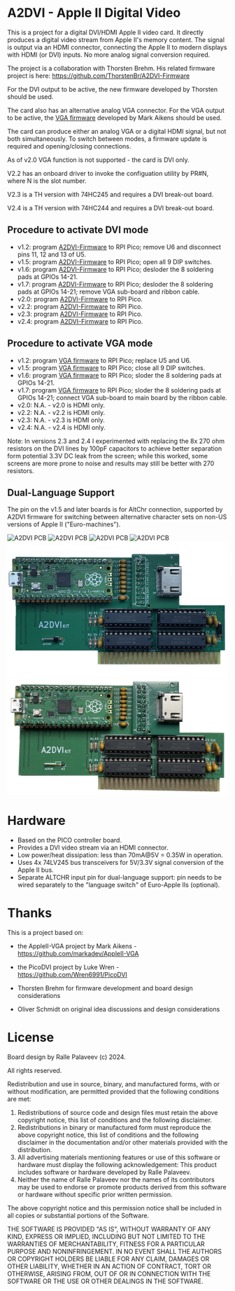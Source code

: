 # A2DVI - Apple II Digital Video

This is a project for a digital DVI/HDMI Apple II video card.
It directly produces a digital video stream from Apple II's memory content.
The signal is output via an HDMI connector, connecting the Apple II to modern displays with HDMI (or DVI) inputs.
No more analog signal conversion required.

The project is a collaboration with Thorsten Brehm. His related firmware project is here: https://github.com/ThorstenBr/A2DVI-Firmware

For the DVI output to be active, the new firmware developed by Thorsten should be used.

The card also has an alternative analog VGA connector.
For the VGA output to be active, the [VGA firmware](https://github.com/markadev/AppleII-VGA) developed by Mark Aikens should be used.

The card can produce either an analog VGA or a digital HDMI signal, but not both simultaneously.
To switch between modes, a firmware update is required and opening/closing connections.

As of v2.0 VGA function is not supported - the card is DVI only.

V2.2 has an onboard driver to invoke the configuation utility by PR#N, where N is the slot number.

V2.3 is a TH version with 74HC245 and requires a DVI break-out board.

V2.4 is a TH version with 74HC244 and requires a DVI break-out board.

## Procedure to activate DVI mode
* v1.2:
  program [A2DVI-Firmware](https://github.com/ThorstenBr/A2DVI-Firmware) to RPI Pico;
  remove U6 and disconnect pins 11, 12 and 13 of U5.
* v1.5:
  program [A2DVI-Firmware](https://github.com/ThorstenBr/A2DVI-Firmware) to RPI Pico;
  open all 9 DIP switches.
* v1.6:
  program [A2DVI-Firmware](https://github.com/ThorstenBr/A2DVI-Firmware) to RPI Pico;
  desloder the 8 soldering pads at GPIOs 14-21.
* v1.7:
  program [A2DVI-Firmware](https://github.com/ThorstenBr/A2DVI-Firmware) to RPI Pico;
  desloder the 8 soldering pads at GPIOs 14-21; remove VGA sub-board and ribbon cable.
* v2.0:
  program [A2DVI-Firmware](https://github.com/ThorstenBr/A2DVI-Firmware) to RPI Pico.
* v2.2:
  program [A2DVI-Firmware](https://github.com/ThorstenBr/A2DVI-Firmware) to RPI Pico.
* v2.3:
  program [A2DVI-Firmware](https://github.com/ThorstenBr/A2DVI-Firmware) to RPI Pico.
* v2.4:
  program [A2DVI-Firmware](https://github.com/ThorstenBr/A2DVI-Firmware) to RPI Pico.
  
## Procedure to activate VGA mode
* v1.2:
  program [VGA firmware](https://github.com/markadev/AppleII-VGA) to RPI Pico;
  replace U5 and U6.
* v1.5:
  program [VGA firmware](https://github.com/markadev/AppleII-VGA) to RPI Pico;
  close all 9 DIP switches.
* v1.6:
  program [VGA firmware](https://github.com/markadev/AppleII-VGA) to RPI Pico;
  sloder the 8 soldering pads at GPIOs 14-21.
* v1.7:
  program [VGA firmware](https://github.com/markadev/AppleII-VGA) to RPI Pico;
  sloder the 8 soldering pads at GPIOs 14-21; connect VGA sub-board to main board by the ribbon cable.
* v2.0:
  N.A. - v2.0 is HDMI only.
* v2.2:
  N.A. - v2.2 is HDMI only.
* v2.3:
  N.A. - v2.3 is HDMI only.
* v2.4:
  N.A. - v2.4 is HDMI only.

Note: In versions 2.3 and 2.4 I experimented with replacing the 8x 270 ohm resistors on the DVI lines by 100pF capacitors to achieve better separation form potential 3.3V DC leak from the screen; while this worked, some screens are more prone to noise and results may still be better with 270 resistors.
  
## Dual-Language Support
The pin on the v1.5 and later boards is for AltChr connection, supported by A2DVI firmware for switching between alternative character sets on non-US versions of Apple II ("Euro-machines").

![A2DVI PCB](v1.6/A2DVI.v1.6.jpg)
![A2DVI PCB](v1.7/A2DVI.v1.7.jpg)
![A2DVI PCB](v2.0/A2DVI.v2.0.jpg)
![A2DVI PCB](v2.0/A2DVI.v2.2.jpg)
![A2DVI PCB](v2.3/A2DVI.v2.3.jpg)
![A2DVI PCB](v2.4/A2DVI.v2.4.jpg)

# Hardware
* Based on the PICO controller board.
* Provides a DVI video stream via an HDMI connector.
* Low power/heat dissipation: less than 70mA@5V = 0.35W in operation.
* Uses 4x 74LV245 bus transceivers for 5V/3.3V signal conversion of the Apple II bus.
* Separate ALTCHR input pin for dual-language support: pin needs to be wired separately to the "language switch" of Euro-Apple IIs (optional).

# Thanks
This is a project based on:

* the AppleII-VGA project by Mark Aikens - https://github.com/markadev/AppleII-VGA

* the PicoDVI project by Luke Wren - https://github.com/Wren6991/PicoDVI

* Thorsten Brehm for firmware development and board design considerations

* Oliver Schmidt on original idea discussions and design considerations

# License
Board design by Ralle Palaveev (c) 2024.

All rights reserved.

Redistribution and use in source, binary, and manufactured forms, with or without
modification, are permitted provided that the following conditions are met:
1. Redistributions of source code and design files must retain the above copyright
   notice, this list of conditions and the following disclaimer.
2. Redistributions in binary or manufactured form must reproduce the above copyright
   notice, this list of conditions and the following disclaimer in the
   documentation and/or other materials provided with the distribution.
3. All advertising materials mentioning features or use of this software
   or hardware must display the following acknowledgement:
   This product includes software or hardware developed by Ralle Palaveev.
4. Neither the name of Ralle Palaveev nor the
   names of its contributors may be used to endorse or promote products
   derived from this software or hardware without specific prior written permission.

The above copyright notice and this permission notice shall be included in all
copies or substantial portions of the Software.

THE SOFTWARE IS PROVIDED "AS IS", WITHOUT WARRANTY OF ANY KIND, EXPRESS OR
IMPLIED, INCLUDING BUT NOT LIMITED TO THE WARRANTIES OF MERCHANTABILITY,
FITNESS FOR A PARTICULAR PURPOSE AND NONINFRINGEMENT. IN NO EVENT SHALL THE
AUTHORS OR COPYRIGHT HOLDERS BE LIABLE FOR ANY CLAIM, DAMAGES OR OTHER
LIABILITY, WHETHER IN AN ACTION OF CONTRACT, TORT OR OTHERWISE, ARISING FROM,
OUT OF OR IN CONNECTION WITH THE SOFTWARE OR THE USE OR OTHER DEALINGS IN THE
SOFTWARE.

